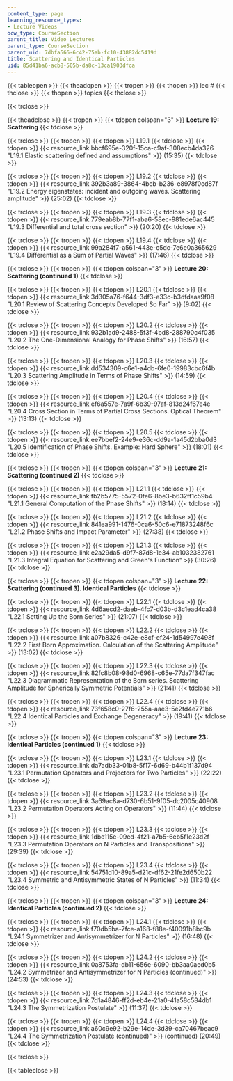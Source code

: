 ```yaml
---
content_type: page
learning_resource_types:
- Lecture Videos
ocw_type: CourseSection
parent_title: Video Lectures
parent_type: CourseSection
parent_uid: 7dbfa566-6c42-75ab-fc10-43882dc5419d
title: Scattering and Identical Particles
uid: 85d41ba6-acb8-505b-da8c-13ca1903dfca
---
```


  
{{< tableopen >}}
{{< theadopen >}}
{{< tropen >}}
{{< thopen >}}
lec #
{{< thclose >}}
{{< thopen >}}
topics
{{< thclose >}}

{{< trclose >}}

{{< theadclose >}}
{{< tropen >}}
{{< tdopen colspan="3" >}}
**Lecture 19: Scattering**
{{< tdclose >}}

{{< trclose >}}
{{< tropen >}}
{{< tdopen >}}
L19.1
{{< tdclose >}}
{{< tdopen >}}
{{< resource_link bbcf695e-320f-15ca-c9af-308ecb4da326 "L19.1 Elastic scattering defined and assumptions" >}} (15:35)
{{< tdclose >}}

{{< trclose >}}
{{< tropen >}}
{{< tdopen >}}
L19.2
{{< tdclose >}}
{{< tdopen >}}
{{< resource_link 392b3a89-3864-4bcb-b236-e8978f0cd87f "L19.2 Energy eigenstates: incident and outgoing waves. Scattering amplitude" >}} (25:02)
{{< tdclose >}}

{{< trclose >}}
{{< tropen >}}
{{< tdopen >}}
L19.3
{{< tdclose >}}
{{< tdopen >}}
{{< resource_link 779eab8b-77f1-aba6-58ec-981ede6ac445 "L19.3 Differential and total cross section" >}} (20:20)
{{< tdclose >}}

{{< trclose >}}
{{< tropen >}}
{{< tdopen >}}
L19.4
{{< tdclose >}}
{{< tdopen >}}
{{< resource_link 99a284f7-a561-443e-c5dc-7e6e0a365629 "L19.4 Differential as a Sum of Partial Waves" >}} (17:46)
{{< tdclose >}}

{{< trclose >}}
{{< tropen >}}
{{< tdopen colspan="3" >}}
**Lecture 20: Scattering (continued 1)**
{{< tdclose >}}

{{< trclose >}}
{{< tropen >}}
{{< tdopen >}}
L20.1
{{< tdclose >}}
{{< tdopen >}}
{{< resource_link 3d305a76-f644-3df3-e33c-b3dfdaaa9f08 "L20.1 Review of Scattering Concepts Developed So Far" >}} (9:02)
{{< tdclose >}}

{{< trclose >}}
{{< tropen >}}
{{< tdopen >}}
L20.2
{{< tdclose >}}
{{< tdopen >}}
{{< resource_link 932b1ad9-2488-5f3f-4bd8-288790c4f035 "L20.2 The One-Dimensional Analogy for Phase Shifts" >}} (16:57)
{{< tdclose >}}

{{< trclose >}}
{{< tropen >}}
{{< tdopen >}}
L20.3
{{< tdclose >}}
{{< tdopen >}}
{{< resource_link dd534309-c6e1-a4db-6fe0-19983cbc6f4b "L20.3 Scattering Amplitude in Terms of Phase Shifts" >}} (14:59)
{{< tdclose >}}

{{< trclose >}}
{{< tropen >}}
{{< tdopen >}}
L20.4
{{< tdclose >}}
{{< tdopen >}}
{{< resource_link ef6a557e-7a9f-6b39-97af-813d24f67e4e "L20.4 Cross Section in Terms of Partial Cross Sections. Optical Theorem" >}} (13:13)
{{< tdclose >}}

{{< trclose >}}
{{< tropen >}}
{{< tdopen >}}
L20.5
{{< tdclose >}}
{{< tdopen >}}
{{< resource_link ee7bbef2-24e9-e36c-dd9a-1a45d2bba0d3 "L20.5 Identification of Phase Shifts. Example: Hard Sphere" >}} (18:01)
{{< tdclose >}}

{{< trclose >}}
{{< tropen >}}
{{< tdopen colspan="3" >}}
**Lecture 21: Scattering (continued 2)**
{{< tdclose >}}

{{< trclose >}}
{{< tropen >}}
{{< tdopen >}}
L21.1
{{< tdclose >}}
{{< tdopen >}}
{{< resource_link fb2b5775-5572-0fe6-8be3-b632ff1c59b4 "L21.1 General Computation of the Phase Shifts" >}} (18:14)
{{< tdclose >}}

{{< trclose >}}
{{< tropen >}}
{{< tdopen >}}
L21.2
{{< tdclose >}}
{{< tdopen >}}
{{< resource_link 841ea991-1476-0ca6-50c6-e71873248f6c "L21.2 Phase Shifts and Impact Parameter" >}} (27:38)
{{< tdclose >}}

{{< trclose >}}
{{< tropen >}}
{{< tdopen >}}
L21.3
{{< tdclose >}}
{{< tdopen >}}
{{< resource_link e2a29da5-d9f7-87d8-1e34-ab1032382761 "L21.3 Integral Equation for Scattering and Green's Function" >}} (30:26)
{{< tdclose >}}

{{< trclose >}}
{{< tropen >}}
{{< tdopen colspan="3" >}}
**Lecture 22: Scattering (continued 3). Identical Particles**
{{< tdclose >}}

{{< trclose >}}
{{< tropen >}}
{{< tdopen >}}
L22.1
{{< tdclose >}}
{{< tdopen >}}
{{< resource_link 4d6aecd2-daeb-4fc7-d03b-d3c1ead4ca38 "L22.1 Setting Up the Born Series" >}} (21:07)
{{< tdclose >}}

{{< trclose >}}
{{< tropen >}}
{{< tdopen >}}
L22.2
{{< tdclose >}}
{{< tdopen >}}
{{< resource_link a07b8326-c42e-e8cf-ef24-1d54997e498f "L22.2 First Born Approximation. Calculation of the Scattering Amplitude" >}} (13:02)
{{< tdclose >}}

{{< trclose >}}
{{< tropen >}}
{{< tdopen >}}
L22.3
{{< tdclose >}}
{{< tdopen >}}
{{< resource_link 82fc8b08-98d0-6968-c65e-77da7f347fac "L22.3 Diagrammatic Representation of the Born series. Scattering Amplitude for Spherically Symmetric Potentials" >}} (21:41)
{{< tdclose >}}

{{< trclose >}}
{{< tropen >}}
{{< tdopen >}}
L22.4
{{< tdclose >}}
{{< tdopen >}}
{{< resource_link 73f658c0-27f6-255a-aae3-5e2fd4e771b6 "L22.4 Identical Particles and Exchange Degeneracy" >}} (19:41)
{{< tdclose >}}

{{< trclose >}}
{{< tropen >}}
{{< tdopen colspan="3" >}}
**Lecture 23: Identical Particles (continued 1)**
{{< tdclose >}}

{{< trclose >}}
{{< tropen >}}
{{< tdopen >}}
L23.1
{{< tdclose >}}
{{< tdopen >}}
{{< resource_link da7adb33-01b8-5f17-6d69-b44b1f137d94 "L23.1 Permutation Operators and Projectors for Two Particles" >}} (22:22)
{{< tdclose >}}

{{< trclose >}}
{{< tropen >}}
{{< tdopen >}}
L23.2
{{< tdclose >}}
{{< tdopen >}}
{{< resource_link 3a69ac8a-d730-6b51-9f05-dc2005c40908 "L23.2 Permutation Operators Acting on Operators" >}} (11:44)
{{< tdclose >}}

{{< trclose >}}
{{< tropen >}}
{{< tdopen >}}
L23.3
{{< tdclose >}}
{{< tdopen >}}
{{< resource_link 1dbe115e-09ed-4f21-a7b5-6eb5f1e23d2f "L23.3 Permutation Operators on N Particles and Transpositions" >}} (29:39)
{{< tdclose >}}

{{< trclose >}}
{{< tropen >}}
{{< tdopen >}}
L23.4
{{< tdclose >}}
{{< tdopen >}}
{{< resource_link 54751d10-89a5-d21c-df62-21fe2d650b22 "L23.4 Symmetric and Antisymmetric States of N Particles" >}} (11:34)
{{< tdclose >}}

{{< trclose >}}
{{< tropen >}}
{{< tdopen colspan="3" >}}
**Lecture 24: Identical Particles (continued 2)**
{{< tdclose >}}

{{< trclose >}}
{{< tropen >}}
{{< tdopen >}}
L24.1
{{< tdclose >}}
{{< tdopen >}}
{{< resource_link f70db5ba-7fce-a168-f88e-f40091b8bc9b "L24.1 Symmetrizer and Antisymmetrizer for N Particles" >}} (16:48)
{{< tdclose >}}

{{< trclose >}}
{{< tropen >}}
{{< tdopen >}}
L24.2
{{< tdclose >}}
{{< tdopen >}}
{{< resource_link 0a8753fa-db11-656e-6090-bb3aa0aed0b5 "L24.2 Symmetrizer and Antisymmetrizer for N Particles (continued)" >}} (24:53)
{{< tdclose >}}

{{< trclose >}}
{{< tropen >}}
{{< tdopen >}}
L24.3
{{< tdclose >}}
{{< tdopen >}}
{{< resource_link 7d1a4846-ff2d-eb4e-21a0-41a58c584db1 "L24.3 The Symmetrization Postulate" >}} (11:37)
{{< tdclose >}}

{{< trclose >}}
{{< tropen >}}
{{< tdopen >}}
L24.4
{{< tdclose >}}
{{< tdopen >}}
{{< resource_link a60c9e92-b29e-14de-3d39-ca70467beac9 "L24.4 The Symmetrization Postulate (continued)" >}} (continued) (20:49)
{{< tdclose >}}

{{< trclose >}}

{{< tableclose >}}